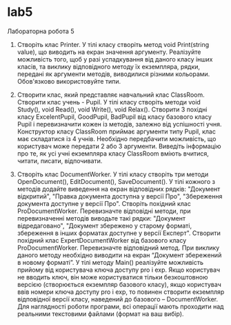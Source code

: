 # lab5
Лабораторна робота 5
1) Створіть клас Printer. У тілі класу створіть метод void Print(string value), що виводить на екран значення аргументу. Реалізуйте можливість того, щоб у разі успадкування від даного класу інших класів, та виклику відповідного методу їх екземпляра, рядки, передані як аргументи методів, виводилися різними кольорами. Обов'язково використовуйте типи.

2) Створити клас, який представляє навчальний клас ClassRoom. Створити клас учень - Pupil. У тілі класу створіть методи void Study(), void Read(), void Write(), void Relax(). Створити 3 похідні класу ExcelentPupil, GoodPupil, BadPupil від класу базового класу Pupil і перевизначити кожен із методів, залежно від успішності учня. Конструктор класу ClassRoom приймає аргументи типу Pupil, клас має складатися із 4 учнів. Необхідно передбачити можливість, що користувач може передати 2 або 3 аргументи.
Виведіть інформацію про те, як усі учні екземпляра класу ClassRoom вміють вчитися, читати, писати, відпочивати.

3) Створіть клас DocumentWorker. У тілі класу створіть три методи OpenDocument(), EditDocument(), SaveDocument(). У тілі кожного з методів додайте виведення на екран відповідних рядків: "Документ відкритий", "Правка документа доступна у версії Про", "Збереження документа доступне у версії Про". Створіть похідний клас ProDocumentWorker. Перевизначте відповідні методи, при перевизначенні методів виводьте такі рядки: "Документ відредаговано", "Документ збережено у старому форматі, збереження в інших форматах доступне у версії Експерт". Створити похідний клас ExpertDocumentWorker від базового класу ProDocumentWorker. Перевизначте відповідний метод. При виклику даного методу необхідно виводити на екран “Документ збережений в новому форматі”. У тілі методу Main() реалізуйте можливість прийому від користувача ключа доступу pro і exp. Якщо користувач не вводить ключ, він може користуватися тільки безкоштовною версією (створюється екземпляр базового класу), якщо користувач ввів номери ключа доступу pro і exp, то повинен створити екземпляр відповідної версії класу, наведений до базового – DocumentWorker. Для наглядності роботи програми, всі операції мають проходити над реальними текстовими файлами (формат на ваш вибір).
